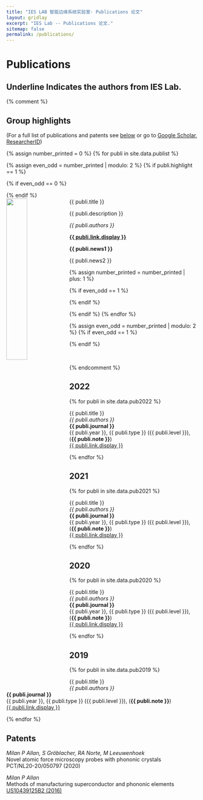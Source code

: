```yaml
---
title: "IES LAB 智能边缘系统实验室- Publications 论文"
layout: gridlay
excerpt: "IES Lab -- Publications 论文."
sitemap: false
permalink: /publications/
---
```



# Publications

<h2>Underline Indicates the authors from IES Lab. </h2>

{% comment %}
## Group highlights

(For a full list of publications and patents see [below](#full-list-of-publications) or go to [Google Scholar](https://scholar.google.ch/citations?user=TqxYWZsAAAAJ), [ResearcherID](https://www.researcherid.com/rid/D-7763-2012))

{% assign number_printed = 0 %}
{% for publi in site.data.publist %}

{% assign even_odd = number_printed | modulo: 2 %}
{% if publi.highlight == 1 %}

{% if even_odd == 0 %}
<div class="row">
{% endif %}

<div class="col-sm-6 clearfix">
 <div class="well">
  <pubtit>{{ publi.title }}</pubtit>
  <img src="{{ site.url }}{{ site.baseurl }}/images/pubpic/{{ publi.image }}" class="img-responsive" width="33%" style="float: left" />
  <p>{{ publi.description }}</p>
  <p><em>{{ publi.authors }}</em></p>
  <p><strong><a href="{{ publi.link.url }}">{{ publi.link.display }}</a></strong></p>
  <p class="text-danger"><strong> {{ publi.news1 }}</strong></p>
  <p> {{ publi.news2 }}</p>
 </div>
</div>

{% assign number_printed = number_printed | plus: 1 %}

{% if even_odd == 1 %}
</div>
{% endif %}

{% endif %}
{% endfor %}

{% assign even_odd = number_printed | modulo: 2 %}
{% if even_odd == 1 %}
</div>
{% endif %}

<p> &nbsp; </p>
{% endcomment %}

## 2022

{% for publi in site.data.pub2022 %}

  {{ publi.title }} <br />
  <em>{{ publi.authors }} </em><br /> **{{ publi.journal }}** <br /> {{ publi.year }}, {{ publi.type }} ({{ publi.level }}), (**{{ publi.note }}**) <br /><a href="{{ publi.link.url }}">{{ publi.link.display }}</a>

{% endfor %}

## 2021

{% for publi in site.data.pub2021 %}

  {{ publi.title }} <br />
  <em>{{ publi.authors }} </em><br /> **{{ publi.journal }}** <br /> {{ publi.year }}, {{ publi.type }} ({{ publi.level }}), (**{{ publi.note }}**) <br /><a href="{{ publi.link.url }}">{{ publi.link.display }}</a>

{% endfor %}

## 2020

{% for publi in site.data.pub2020 %}

  {{ publi.title }} <br />
  <em>{{ publi.authors }} </em><br /> **{{ publi.journal }}** <br /> {{ publi.year }}, {{ publi.type }} ({{ publi.level }}), (**{{ publi.note }}**) <br /><a href="{{ publi.link.url }}">{{ publi.link.display }}</a>

{% endfor %}

## 2019

{% for publi in site.data.pub2019 %}

  {{ publi.title }} <br />
  <em>{{ publi.authors }} </em><br /> **{{ publi.journal }}** <br /> {{ publi.year }}, {{ publi.type }} ({{ publi.level }}), (**{{ publi.note }}**) <br /><a href="{{ publi.link.url }}">{{ publi.link.display }}</a>

{% endfor %}

## Patents
<em>Milan P Allan, S Gröblacher, RA Norte, M Leeuwenhoek</em><br />Novel atomic force microscopy probes with phononic crystals<br /> PCT/NL20-20/050797 (2020)

<em>Milan P Allan</em><br /> Methods of manufacturing superconductor and phononic elements <br /> <a href="https://patents.google.com/patent/US10439125B2/en?inventor=Milan+ALLAN&oq=inventor:(Milan+ALLAN)">US10439125B2 (2016)</a>


